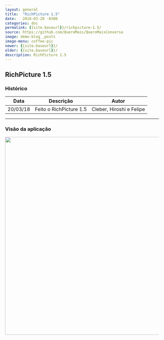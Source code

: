 ```yaml
---
layout: general
title:  "RichPicture 1.5"
date:   2018-03-20 -0300
categories: doc
permalink: {{site.baseurl}}/richpicture-1.5/
source: https://github.com/QueroMais/QueroMaisConversa
image: demo-blog__posts
image-menu: coffee-pic
newer: {{site.baseurl}}/
older: {{site.baseurl}}/
description: RichPicture 1.5
---
```


## RichPicture 1.5

### Histórico

| Data | Descrição | Autor |
|-|-|-|
|20/03/18|Feito o RichPicture 1.5| Cleber, Hiroshi e Felipe|

___

### Visão da aplicação

<img src="{{site.baseurl}}/assets/images/richpicture_version/richpicture_1.5.jpg" width="650;"/>
